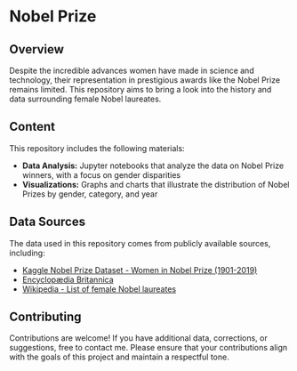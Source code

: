 # Nobel Prize

## Overview
Despite the incredible advances women have made in science and technology, their representation in prestigious awards like the Nobel Prize remains limited. This repository aims to bring a look into the history and data surrounding female Nobel laureates.

## Content
This repository includes the following materials:

- **Data Analysis:** Jupyter notebooks that analyze the data on Nobel Prize winners, with a focus on gender disparities
- **Visualizations:** Graphs and charts that illustrate the distribution of Nobel Prizes by gender, category, and year

## Data Sources
The data used in this repository comes from publicly available sources, including:

- [Kaggle Nobel Prize Dataset - Women in Nobel Prize (1901-2019)](https://www.kaggle.com/DATASETS/MBOGERNETTO/WOMEN-IN-NOBEL-PRIZE-19012019/DATA)
- [Encyclopædia Britannica](HTTPS://WWW.BRITANNICA.COM/)
- [Wikipedia - List of female Nobel laureates](https://en.wikipedia.org/wiki/List_of_female_Nobel_laureates)

## Contributing
Contributions are welcome! If you have additional data, corrections, or suggestions, free to contact me. Please ensure that your contributions align with the goals of this project and maintain a respectful tone.

